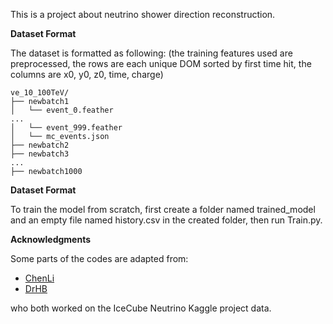 This is a project about neutrino shower direction reconstruction.

**Dataset Format**

The dataset is formatted as following: 
(the training features used are preprocessed, the rows are each unique DOM sorted by first time hit, the columns are x0, y0, z0, time, charge)
````
ve_10_100TeV/
├── newbatch1
│   └── event_0.feather
...
│   └── event_999.feather
│   └── mc_events.json
├── newbatch2
├── newbatch3
...
├── newbatch1000
````

**Dataset Format**

To train the model from scratch, first create a folder named trained_model and an empty file named history.csv in the created folder, then run Train.py.

**Acknowledgments**

Some parts of the codes are adapted from:

* [ChenLi](https://github.com/ChenLi2049/ISeeCube)
* [DrHB](https://github.com/DrHB/icecube-2nd-place/)

who both worked on the IceCube Neutrino Kaggle project data.

